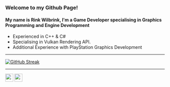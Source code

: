 ### Welcome to my Github Page!
#### My name is Rink Wilbrink, I'm a Game Developer specialising in Graphics Programming and Engine Development

- Experienced in C++ & C#
- Specialising in Vulkan Rendering API.
- Additional Experience with PlayStation Graphics Development

---

[![GitHub Streak](http://github-readme-streak-stats.herokuapp.com?user=RinkWilbrink&theme=material-palenight&background=30,e96443,904e95&hide_border=true&stroke=00A4DD)](https://github.com/RinkWilbrink?tab=projects)

---

<p><a href="https://twitter.com/rinkwilbrink" target="_blank"><img src="https://img.shields.io/badge/twitter-%231DA1F2.svg?&style=for-the-badge&logo=twitter&logoColor=white" height=25></a> <a href="https://www.linkedin.com/in/rink-wilbrink-a06836175/" target="_blank"><img src="https://img.shields.io/badge/linkedin-%230077B5.svg?&style=for-the-badge&logo=linkedin&logoColor=white" height=25></a>
